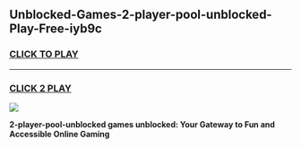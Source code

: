 
## Unblocked-Games-2-player-pool-unblocked-Play-Free-iyb9c
<h3>
<a href="https://premium76.site?title=2-player-pool-unblocked&ref=18A1">CLICK TO PLAY</a></h3>
<hr>

<h3>
<a href="https://premium76.site?title=2-player-pool-unblocked&ref=18A1">CLICK 2 PLAY</a>
  
</h3>

<a href="https://premium76.site?title=2-player-pool-unblocked&ref=18A1"><img src="https://clearcache.store/games.png"></a>


**2-player-pool-unblocked games unblocked: Your Gateway to Fun and Accessible Online Gaming**
